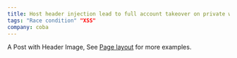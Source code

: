 ```yaml
---
title: Host header injection lead to full account takeover on private website
tags: "Race condition" "XSS"
company: coba
---
```


A Post with Header Image, See [Page layout](https://tianqi.name/jekyll-TeXt-theme/samples.html#page-layout) for more examples.
